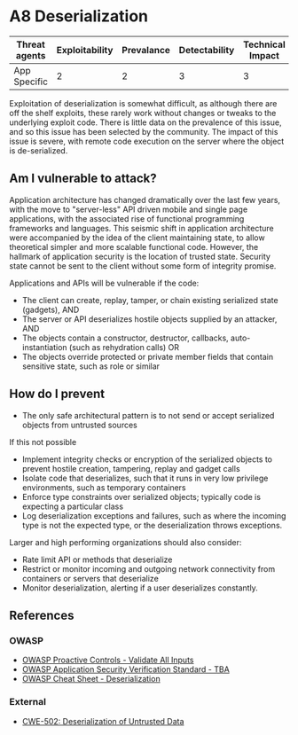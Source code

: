 # A8 Deserialization

| Threat agents | Exploitability | Prevalance | Detectability | Technical Impact | Business Impacts |
| --- | --- | --- | --- | --- | --- |
| App Specific |  2 | 2 | 3 | 3 | App Specific | 

Exploitation of deserialization is somewhat difficult, as although there are off the shelf exploits, these rarely work without changes or tweaks to the underlying exploit code. There is little data on the prevalence of this issue, and so this issue has been selected by the community. The impact of this issue is severe, with remote code execution on the server where the object is de-serialized. 

## Am I vulnerable to attack?

Application architecture has changed dramatically over the last few years, with the move to "server-less" API driven mobile and single page applications, with the associated rise of functional programming frameworks and languages. This seismic shift in application architecture were accompanied by the idea of the client maintaining state, to allow theoretical simpler and more scalable functional code. However, the hallmark of application security is the location of trusted state. Security state cannot be sent to the client without some form of integrity promise. 

Applications and APIs will be vulnerable if the code:

* The client can create, replay, tamper, or chain existing serialized state (gadgets), AND
* The server or API deserializes hostile objects supplied by an attacker, AND
* The objects contain a constructor, destructor, callbacks, auto-instantiation (such as rehydration calls) OR
* The objects override protected or private member fields that contain sensitive state, such as role or similar

## How do I prevent

* The only safe architectural pattern is to not send or accept serialized objects from untrusted sources

If this not possible

* Implement integrity checks or encryption of the serialized objects to prevent hostile creation, tampering, replay and gadget calls
* Isolate code that deserializes, such that it runs in very low privilege environments, such as temporary containers
* Enforce type constraints over serialized objects; typically code is expecting a particular class
* Log deserialization exceptions and failures, such as where the incoming type is not the expected type, or the deserialization throws exceptions.

Larger and high performing organizations should also consider:
* Rate limit API or methods that deserialize
* Restrict or monitor incoming and outgoing network connectivity from containers or servers that deserialize
* Monitor deserialization, alerting if a user deserializes constantly.

## References

### OWASP
* [OWASP Proactive Controls - Validate All Inputs](https://www.owasp.org/index.php/OWASP_Proactive_Controls#4:_Validate_All_Inputs)
* [OWASP Application Security Verification Standard - TBA](https://www.owasp.org/index.php/Category:OWASP_Application_Security_Verification_Standard_Project#tab=Home)
* [OWASP Cheat Sheet - Deserialization](https://www.owasp.org/index.php/Deserialization_Cheat_Sheet)

### External

* [CWE-502: Deserialization of Untrusted Data](https://cwe.mitre.org/data/definitions/502.html)
